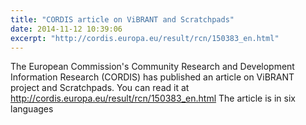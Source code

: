 ```yaml
---
title: "CORDIS article on ViBRANT and Scratchpads"
date: 2014-11-12 10:39:06
excerpt: "http://cordis.europa.eu/result/rcn/150383_en.html"
---
```


The European Commission's Community Research and Development Information Research (CORDIS) has published an article on ViBRANT project and Scratchpads. You can read it at http://cordis.europa.eu/result/rcn/150383_en.html
The article is in six languages
